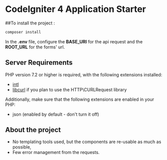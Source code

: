 # CodeIgniter 4 Application Starter

##To install the project :

```bash
composer install
```

In the **.env** file, configure the **BASE_URI** for the api request and the **ROOT_URL** for the forms' url.

## Server Requirements

PHP version 7.2 or higher is required, with the following extensions installed: 

- [intl](http://php.net/manual/en/intl.requirements.php)
- [libcurl](http://php.net/manual/en/curl.requirements.php) if you plan to use the HTTP\CURLRequest library

Additionally, make sure that the following extensions are enabled in your PHP:

- json (enabled by default - don't turn it off)

## About the project

* No templating tools used, but the components are re-usable as much as possible,
* Few error management from the requests.


